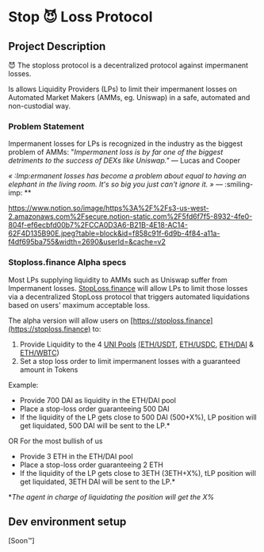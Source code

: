 # Stop 😈 Loss Protocol

## Project Description

😈 The stoploss protocol is a decentralized protocol against impermanent losses.

Is allows Liquidity Providers (LPs) to limit their impermanent losses on Automated Market Makers (AMMs, eg. Uniswap) in a safe, automated and non-custodial way.

### Problem Statement

Impermanent losses for LPs is recognized in the industry as the biggest problem of AMMs: "*Impermanent loss is by far one of the biggest detriments to the success of DEXs like Uniswap."* — Lucas and Cooper

*« :Imp:ermanent losses has become a problem about equal to having an elephant in the living room. It's so big you just can't ignore it. »* — :smiling-imp:
**

https://www.notion.so/image/https%3A%2F%2Fs3-us-west-2.amazonaws.com%2Fsecure.notion-static.com%2F5fd6f7f5-8932-4fe0-804f-ef6ecbfd00b7%2FCCA0D3A6-B21B-4E18-AC14-62F4D135B90E.jpeg?table=block&id=f858c91f-6d9b-4f84-a11a-f4df695ba755&width=2690&userId=&cache=v2

### Stoploss.finance Alpha specs

Most LPs supplying liquidity to AMMs such as Uniswap suffer from Impermanent losses. [StopLoss.finance](http://stoploss.Finance) will allow LPs to limit those losses via a decentralized StopLoss protocol that triggers automated liquidations based on users' maximum acceptable loss.

The alpha version will allow users on [https://stoploss.finance](https://stoploss.finance)  to: 

1. Provide Liquidity to the 4 [UNI Pools](https://app.uniswap.org/#/uni) [(](https://uniswap.org/blog/uni/)[ETH/USDT](https://uniswap.info/pair/0x0d4a11d5eeaac28ec3f61d100daf4d40471f1852), [ETH/USDC,](https://uniswap.info/pair/0xb4e16d0168e52d35cacd2c6185b44281ec28c9dc) [ETH/DAI](https://uniswap.info/pair/0xa478c2975ab1ea89e8196811f51a7b7ade33eb11) & [ETH/WBTC](https://uniswap.info/pair/0xbb2b8038a1640196fbe3e38816f3e67cba72d940))
2. Set a stop loss order to limit impermanent losses with a guaranteed amount in Tokens

Example: 

- Provide 700 DAI as liquidity in the ETH/DAI pool
- Place a stop-loss order guaranteeing 500 DAI
- If the liquidity of the LP gets close to 500 DAI (500+X%), LP position will get liquidated, 500 DAI will be sent to the LP.*

OR For the most bullish of us

- Provide 3 ETH in the ETH/DAI pool
- Place a stop-loss order guaranteeing 2 ETH
- If the liquidity of the LP gets close to 3ETH (3ETH+X%), tLP position will get liquidated, 3ETH DAI will be sent to the LP.*

**The agent in charge of liquidating the position will get the X%*

## Dev environment setup
[Soon™]
